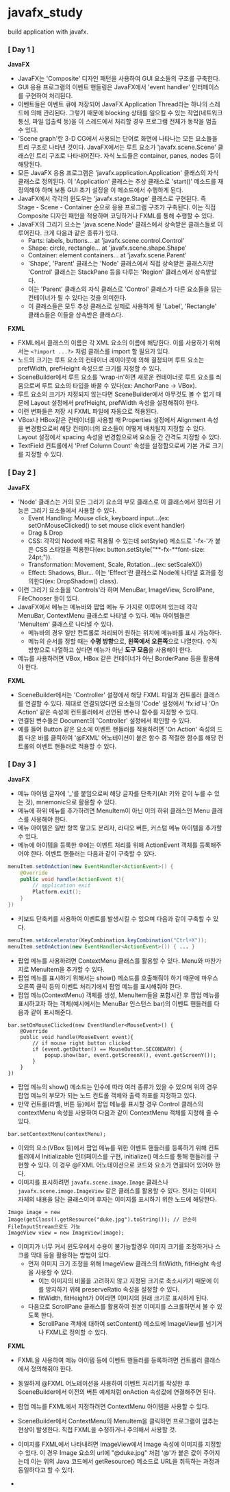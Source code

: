 # javafx_study
build application with javafx.

### [ Day 1 ]
**JavaFX**
- JavaFX는 'Composite' 디자인 패턴을 사용하여 GUI 요소들의 구조를 구축한다.
- GUI 응용 프로그램의 이벤트 핸들링은 JavaFX에서 'event handler' 인터페이스를 구현하여 처리된다.
- 이벤트들은 이벤트 큐에 저장되어 JavaFX Application Thread라는 하나의 스레드에 의해 관리된다. 그렇기 때문에 blocking 상태를 일으킬 수 있는 작업(네트워크 통신, 파일 입출력 등)을 이 스레드에서 처리할 경우 프로그램 전체가 동작을 멈출 수 있다.
- 'Scene graph'란 3-D CG에서 사용되는 단어로 화면에 나타나는 모든 요소들을 트리 구조로 나타낸 것이다. JavaFX에서는 루트 요소가 'javafx.scene.Scene' 클래스인 트리 구조로 나타내어진다. 자식 노드들은 container, panes, nodes 등이 해당된다.
- 모든 JavaFX 응용 프로그램은 'javafx.application.Application' 클래스의 자식 클래스로 정의된다. 이 'Application' 클래스는 추상 클래스로 'start()' 메소드를 재정의해야 하며 보통 GUI 초기 설정을 이 메소드에서 수행하게 된다.
- JavaFX에서 각각의 윈도우는 'javafx.stage.Stage' 클래스로 구현된다. 즉 Stage - Scene - Container 순으로 응용 프로그램 구조가 구축된다. 이는 직접 Composite 디자인 패턴을 적용하며 코딩하거나 FXML를 통해 수행할 수 있다.
- JavaFX의 그리기 요소는 'java.scene.Node' 클래스에서 상속받은 클래스들로 이루어진다. 크게 다음과 같은 종류가 있다.
  - Parts: labels, buttons... at 'javafx.scene.control.Control'
  - Shape: circle, rectangle... at 'javafx.scene.shape.Shape'
  - Container: element containers... at 'javafx.scene.Parent'
  - 'Shape', 'Parent' 클래스는 'Node' 클래스에서 직접 상속받은 클래스지만 'Control' 클래스는 StackPane 등을 다루는 'Region' 클래스에서 상속받았다.
  - 이는 'Parent' 클래스의 자식 클래스로 'Control' 클래스가 다른 요소들을 담는 컨테이너가 될 수 있다는 것을 의미한다.
  - 이 클래스들은 모두 추상 클래스로 실제로 사용하게 될 'Label', 'Rectangle' 클래스들은 이들을 상속받은 클래스다.

**FXML**

- FXML에서 클래스의 이름은 각 XML 요소의 이름에 해당한다. 이를 사용하기 위해서는 `<?import ...?>` 처럼 클래스를 import 할 필요가 있다.
- 노드의 크기는 루트 요소의 컨테이너 레이아웃에 의해 결정되며 루트 요소는 prefWidth, prefHeight 속성으로 크기를 지정할 수 있다.
- SceneBuilder에서 루트 요소를 'wrap-in'하면 새로운 컨테이너로 루트 요소를 씌움으로써 루트 요소의 타입을 바꿀 수 있다(ex: AnchorPane -> VBox).
- 루트 요소의 크기가 지정되지 않는다면 SceneBuilder에서 아무것도 볼 수 없기 때문에 Layout 설정에서 prefHeight, prefWidth 속성을 설정해줘야 한다.
- 이런 변화들은 저장 시 FXML 파일에 자동으로 적용된다.
- VBox나 HBox같은 컨테이너를 사용할 때 Properties 설정에서 Alignment 속성을 변경함으로써 해당 컨테이너의 요소들이 어떻게 배치될지 지정할 수 있다. Layout 설정에서 spacing 속성을 변경함으로써 요소들 간 간격도 지정할 수 있다.
- TextField 컨트롤에서 'Pref Column Count' 속성을 설정함으로써 기본 가로 크기를 지정할 수 있다.

### [ Day 2 ]

**JavaFX**

- 'Node' 클래스는 거의 모든 그리기 요소의 부모 클래스로 이 클래스에서 정의된 기능은 그리기 요소들에서 사용할 수 있다.
  - Event Handling: Mouse click, keyboard input...(ex: setOnMouseClicked() to set mouse click event handler)
  - Drag & Drop
  - CSS: 각각의 Node에 따로 적용될 수 있는데 setStyle() 메소드로 '-fx-'가 붙은 CSS 스타일을 적용한다(ex: button.setStyle("**-fx-**font-size: 24pt;")).
  - Transformation: Movement, Scale, Rotation...(ex: setScaleX())
  - Effect: Shadows, Blur... 이는 'Effect'란 클래스로 Node에 나타낼 효과를 정의한다(ex: DropShadow() class).
- 이런 그리기 요소들을 'Controls'라 하며 MenuBar, ImageView, ScrollPane, FileChooser 등이 있다.
- JavaFX에서 메뉴는 메뉴바와 팝업 메뉴 두 가지로 이루어져 있는데 각각 MenuBar, ContextMenu 클래스로 나타낼 수 있다. 메뉴 아이템들은 'MenuItem' 클래스로 나타낼 수 있다.
  - 메뉴바의 경우 일반 컨트롤로 처리되어 원하는 위치에 메뉴바를 표시 가능하다.
  - 메뉴의 순서를 정할 때는 **수평 방향**으로, **왼쪽에서 오른쪽**으로 나열한다. 수직 방향으로 나열하고 싶다면 메뉴가 아닌 **도구 모음**을 사용해야 한다.
- 메뉴를 사용하려면 VBox, HBox 같은 컨테이너가 아닌 BorderPane 등을 활용해야 한다.

**FXML**

- SceneBuilder에서는 'Controller' 설정에서 해당 FXML 파일과 컨트롤러 클래스를 연결할 수 있다. 제대로 연결되었다면 요소들의 'Code' 설정에서 'fx:id'나 'On Action' 같은 속성에 컨트롤러에서 선언된 변수나 함수를 지정할 수 있다.
- 연결된 변수들은 Document의 'Controller' 설정에서 확인할 수 있다.
- 예를 들어 Button 같은 요소에 이벤트 핸들러를 적용하려면 'On Action' 속성의 드롭 다운 바를 클릭하여 '@FXML' 어노테이션이 붙은 함수 중 적절한 함수를 해당 컨트롤의 이벤트 핸들러로 적용할 수 있다.

### [ Day 3 ]

**JavaFX**

- 메뉴 아이템 글자에 '_'를 붙임으로써 해당 글자를 단축키(Alt 키와 같이 누를 수 있는 것), mnemonic으로 활용할 수 있다.
- 메뉴에 하위 메뉴를 추가하려면 MenuItem이 아닌 이의 하위 클래스인 Menu 클래스를 사용해야 한다.
- 메뉴 아이템은 일반 항목 말고도 분리자, 라디오 버튼, 커스텀 메뉴 아이템을 추가할 수 있다.
- 메뉴에 아이템을 등록한 후에는 이벤트 처리를 위해 ActionEvent 객체를 등록해주어야 한다. 이벤트 핸들러는 다음과 같이 구축할 수 있다.

```Java
menuItem.setOnAction(new EventHandler<ActionEvent>() {
	@Override
	public void handle(ActionEvent t){
		// application exit
		Platform.exit();
	}
})
```

- 키보드 단축키를 사용하여 이벤트를 발생시킬 수 있으며 다음과 같이 구축할 수 있다.

```java
menuItem.setAccelerator(KeyCombination.keyCombination("Ctrl+X"));
menuItem.setOnAction(new EventHandler<ActionEvent>()) { ... }
```

- 팝업 메뉴를 사용하려면 ContextMenu 클래스를 활용할 수 있다. Menu와 마찬가지로 MenuItem을 추가할 수 있다.
- 팝업 메뉴를 표시하기 위해서는 show() 메소드를 호출해줘야 하기 때문에 마우스 오른쪽 클릭 등의 이벤트 처리기에서 팝업 메뉴를 표시해줘야 한다.
- 팝업 메뉴(ContextMenu) 객체를 생성, MenuItem들을 포함시킨 후 팝업 메뉴를 표시하고자 하는 객체(예시에서는 MenuBar 인스턴스 bar)의 이벤트 핸들러를 다음과 같이 표시해준다.

```
bar.setOnMouseClicked(new EventHandler<MouseEvent>() {
	@Override
	public void handle(MouseEvent event){
		// if mouse right button clicked
		if (event.getButton() == MouseButton.SECONDARY) {
			popup.show(bar, event.getScreenX(), event.getScreenY());
		}
	}
})
```

- 팝업 메뉴의 show() 메소드는 인수에 따라 여러 종류가 있을 수 있으며 위의 경우 팝업 메뉴의 부모가 되는 노드 컨트롤 객체와 출력 좌표를 지정하고 있다.
- 만약 컨트롤(라벨, 버튼 등)에서 팝업 메뉴를 표시할 경우 Control 클래스의 contextMenu 속성을 사용하여 다음과 같이 ContextMenu 객체를 지정해 줄 수 있다.

```
bar.setContextMenu(contextMenu);
```

- 이외의 요소(VBox 등)에서 팝업 메뉴를 위한 이벤트 핸들러를 등록하기 위해 컨트롤러에서 Initializable 인터페이스를 구현, initialize() 메소드를 통해 핸들러를 구현할 수 있다. 이 경우 @FXML 어노테이션으로 코드와 요소가 연결되어 있어야 한다.
- 이미지를 표시하려면 `javafx.scene.image.Image` 클래스나 `javafx.scene.image.ImageView` 같은 클래스를 활용할 수 있다. 전자는 이미지 자체의 내용을 담는 클래스이며 후자는 이미지를 표시하기 위한 노드에 해당한다.

```
Image image = new Image(getClass().getResource("duke.jpg").toString()); // 단순히 FileInputStream으로도 가능
ImageView view = new ImageView(image);
```

- 이미지가 너무 커서 윈도우에서 수용이 불가능할경우 이미지 크기를 조정하거나 스크롤 막대 등을 활용하는 방법이 있다.
  - 먼저 이미지 크기 조정을 위해 ImageView 클래스의 fitWidth, fitHeight 속성을 사용할 수 있다.
    - 이는 이미지의 비율을 고려하지 않고 지정된 크기로 축소시키기 때문에 이를 방지하기 위해 preserveRatio 속성을 설정할 수 있다.
    - fitWidth, fitHeight가 0이라면 이미지의 원래 크기로 표시하게 된다.
  - 다음으로 ScrollPane 클래스를 활용하여 원본 이미지를 스크롤하면서 볼 수 있도록 한다.
    - ScrollPane 객체에 대하여 setContent() 메소드에 ImageView를 넘기거나 FXML로 정의할 수 있다.

**FXML**

- FXML을 사용하여 메뉴 아이템 등에 이벤트 핸들러를 등록하려면 컨트롤러 클래스에서 정의해줘야 한다.
- 동일하게 @FXML 어노테이션을 사용하여 이벤트 처리기를 작성한 후 SceneBuilder에서 이전의 버튼 예제처럼 onAction 속성값에 연결해주면 된다.

- 팝업 메뉴를 FXML에서 지정하려면 ContextMenu 아이템을 사용할 수 있다.
- SceneBuilder에서 ContextMenu의 MenuItem을 클릭하면 프로그램이 멈추는 현상이 발생한다. 직접 FXML을 수정하거나 주의해서 사용할 것.
- 이미지를 FXML에서 나타내려면 ImageView에서 Image 속성에 이미지를 지정할 수 있다. 이 경우 Image 요소의 url에 "@duke.jpg" 처럼 '@'가 붙은 값이 주어지는데 이는 위의 Java 코드에서 getResource() 메소드로 URL을 취득하는 과정과 동일하다고 할 수 있다.
- 